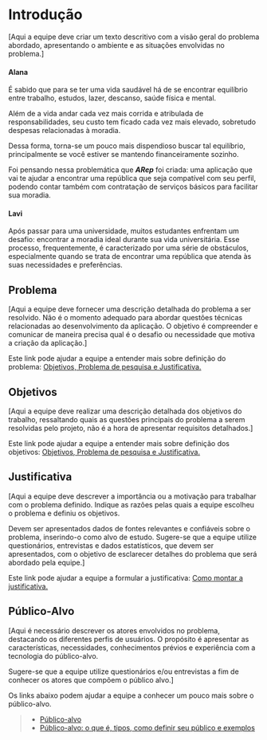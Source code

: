 # Introdução

[Aqui a equipe deve criar um texto descritivo com a visão geral do problema abordado, apresentando o ambiente e as situações envolvidas no problema.]

#### Alana
É sabido que para se ter uma vida saudável há de se encontrar equilíbrio entre trabalho, estudos, lazer, descanso, saúde física e mental.

Além de a vida andar cada vez mais corrida e atribulada de responsabilidades, seu custo tem ficado cada vez mais elevado, sobretudo despesas relacionadas à moradia.

Dessa forma, torna-se um pouco mais dispendioso buscar tal equilíbrio, principalmente se você estiver se mantendo financeiramente sozinho.

Foi pensando nessa problemática que ***ARep*** foi criada: uma aplicação que vai te ajudar a encontrar uma república que seja compatível com seu perfil, podendo contar também com contratação de serviços básicos para facilitar sua moradia.

#### Lavi
Após passar para uma universidade, muitos estudantes enfrentam um desafio: encontrar a moradia ideal durante sua vida universitária. Esse processo, frequentemente, é caracterizado por uma série de obstáculos, especialmente quando se trata de encontrar uma república que atenda às suas necessidades e preferências.

## Problema
[Aqui a equipe deve fornecer uma descrição detalhada do problema a ser resolvido. Não é o momento adequado para abordar questões técnicas relacionadas ao desenvolvimento da aplicação. O objetivo é compreender e comunicar de maneira precisa qual é o desafio ou necessidade que motiva a criação da aplicação.]

Este link pode ajudar a equipe a entender mais sobre definição do problema: [Objetivos, Problema de pesquisa e Justificativa.](https://medium.com/@versioparole/objetivos-problema-de-pesquisa-e-justificativa-c98c8233b9c3)


## Objetivos

[Aqui a equipe deve realizar uma descrição detalhada dos objetivos do trabalho, ressaltando quais as questões principais do problema a serem resolvidas pelo projeto, não é a hora de apresentar requisitos detalhados.]
 
Este link pode ajudar a equipe a entender mais sobre definição dos objetivos: [Objetivos, Problema de pesquisa e Justificativa.](https://medium.com/@versioparole/objetivos-problema-de-pesquisa-e-justificativa-c98c8233b9c3)

## Justificativa

[Aqui a equipe deve descrever a importância ou a motivação para trabalhar com o problema definido. Indique as razões pelas quais a equipe escolheu o problema e definiu os objetivos.

Devem ser apresentados dados de fontes relevantes e confiáveis sobre o problema, inserindo-o como alvo de estudo. Sugere-se que a equipe utilize questionários, entrevistas e dados estatísticos, que devem ser apresentados, com o objetivo de esclarecer detalhes do problema que será abordado pela equipe.]

Este link pode ajudar a equipe a formular a justificativa: [Como montar a justificativa.](https://guiadamonografia.com.br/como-montar-justificativa-do-tcc/)

## Público-Alvo

[Aqui é necessário descrever os atores envolvidos no problema, destacando os diferentes perfis de usuários. O propósito é apresentar as características, necessidades, conhecimentos prévios e experiência com a tecnologia do público-alvo.

Sugere-se que a equipe utilize questionários e/ou entrevistas a fim de conhecer os atores que compõem o público alvo.]

Os links abaixo podem ajudar a equipe a conhecer um pouco mais sobre o público-alvo. 

> - [Público-alvo](https://blog.hotmart.com/pt-br/publico-alvo/)
> - [Público-alvo: o que é, tipos, como definir seu público e exemplos](https://klickpages.com.br/blog/publico-alvo-o-que-e/)


